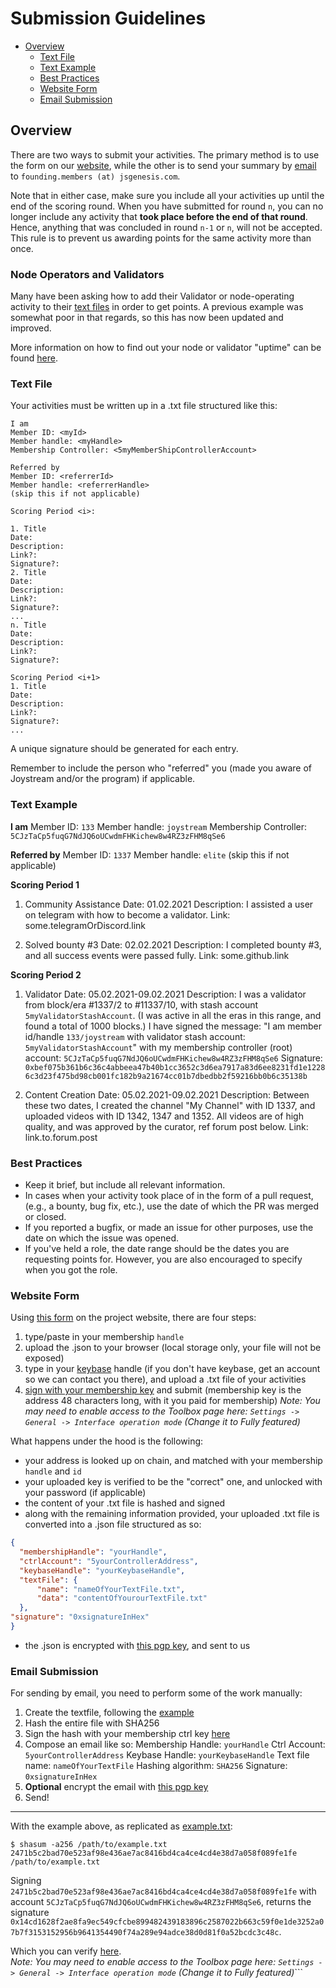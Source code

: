 Submission Guidelines
===

<!-- TOC START min:1 max:3 link:true asterisk:false update:true -->
  - [Overview](#overview)
    - [Text File](#text-file)
    - [Text Example](#text-example)
    - [Best Practices](#best-practices)
    - [Website Form](#website-form)
    - [Email Submission](#email-submission)
<!-- TOC END -->


## Overview
There are two ways to submit your activities. The primary method is to use the form on our [website](#website-form), while the other is to send your summary by [email](#email) to `founding.members (at) jsgenesis.com`.

Note that in either case, make sure you include all your activities up until the end of the scoring round. When you have submitted for round `n`, you can no longer include any activity that **took place before the end of that round**. Hence, anything that was concluded in round `n-1` or `n`, will not be accepted. This rule is to prevent us awarding points for the same activity more than once.


### Node Operators and Validators
Many have been asking how to add their Validator or node-operating activity to their [text files](#text-file) in order to get points. A previous example was somewhat poor in that regards, so this has now been updated and improved.

More information on how to find out your node or validator "uptime" can be found [here](/technical-help/README.md).

### Text File
Your activities must be written up in a .txt file structured like this:

```
I am
Member ID: <myId>
Member handle: <myHandle>
Membership Controller: <5myMemberShipControllerAccount>

Referred by
Member ID: <referrerId>
Member handle: <referrerHandle>
(skip this if not applicable)

Scoring Period <i>:

1. Title
Date:
Description:
Link?:
Signature?:
2. Title
Date:
Description:
Link?:
Signature?:
...
n. Title
Date:
Description:
Link?:
Signature?:

Scoring Period <i+1>
1. Title
Date:
Description:
Link?:
Signature?:
...
```
A unique signature should be generated for each entry.

Remember to include the person who "referred" you (made you aware of Joystream and/or the program) if applicable.

### Text Example
**I am**
Member ID: `133`
Member handle: `joystream`
Membership Controller: `5CJzTaCp5fuqG7NdJQ6oUCwdmFHKichew8w4RZ3zFHM8qSe6`

**Referred by**
Member ID: `1337`
Member handle: `elite`
(skip this if not applicable)

**Scoring Period 1**
1. Community Assistance
Date: 01.02.2021
Description: I assisted a user on telegram with how to become a validator.
Link: some.telegramOrDiscord.link

2. Solved bounty #3
Date: 02.02.2021
Description: I completed bounty #3, and all success events were passed fully.
Link: some.github.link

**Scoring Period 2**
1. Validator
Date: 05.02.2021-09.02.2021
Description: I was a validator from block/era #1337/2 to #11337/10, with stash account `5myValidatorStashAccount`. (I was active in all the eras in this range, and found a total of 1000 blocks.)
I have signed the message: "I am member id/handle `133/joystream` with validator stash account: `5myValidatorStashAccount`" with my membership controller (root) account: `5CJzTaCp5fuqG7NdJQ6oUCwdmFHKichew8w4RZ3zFHM8qSe6`
Signature: `0xbef075b361b6c36c4abbeea47b40b1cc3652c3d6ea7917a83d6ee8231fd1e12286c3d23f475bd98cb001fc182b9a21674cc01b7dbedbb2f59216bb0b6c35138b`

2. Content Creation
Date: 05.02.2021-09.02.2021
Description: Between these two dates, I created the channel "My Channel" with ID 1337, and uploaded videos with ID 1342, 1347 and 1352. All videos are of high quality, and was approved by the curator, ref forum post below.
Link: link.to.forum.post

### Best Practices
- Keep it brief, but include all relevant information.
- In cases when your activity took place of in the form of a pull request, (e.g., a bounty, bug fix, etc.), use the date of which the PR was merged or closed.
- If you reported a bugfix, or made an issue for other purposes, use the date on which the issue was opened.
- If you've held a role, the date range should be the dates you are requesting points for. However, you are also encouraged to specify when you got the role.


### Website Form

Using [this form](https://www.joystream.org/founding-members/form/) on the project website, there are four steps:
1. type/paste in your membership `handle`
2. upload the .json to your browser (local storage only, your file will not be exposed)
3. type in your [keybase](https://keybase.io/) handle (if you don't have keybase, get an account so we can contact you there), and upload a .txt file of your activities
4. [sign with your membership key](https://testnet.joystream.org/#/toolbox/sign) and submit (membership key is the address 48 characters long, with it you paid for membership) 
_Note: You may need to enable access to the Toolbox page here: `Settings -> General -> Interface operation mode` (Change it to Fully featured)_


What happens under the hood is the following:
- your address is looked up on chain, and matched with your membership `handle` and `id`
- your uploaded key is verified to be the "correct" one, and unlocked with your password (if applicable)
- the content of your .txt file is hashed and signed
- along with the remaining information provided, your uploaded .txt file is converted into a .json file structured as so:
```JSON
{
  "membershipHandle": "yourHandle",
  "ctrlAccount": "5yourControllerAddress",
  "keybaseHandle": "yourKeybaseHandle",
  "textFile": {
      "name": "nameOfYourTextFile.txt",
      "data": "contentOfYourourTextFile.txt"
  },
"signature": "0xsignatureInHex"
}
```
- the .json is encrypted with [this pgp key](/data/pubkey.asc), and sent to us


### Email Submission

For sending by email, you need to perform some of the work manually:

1. Create the textfile, following the [example](#text-example)
2. Hash the entire file with SHA256
3. Sign the hash with your membership ctrl key [here](https://testnet.joystream.org/#/toolbox/sign)
4. Compose an email like so:
Membership Handle: `yourHandle`
Ctrl Account: `5yourControllerAddress`
Keybase Handle: `yourKeybaseHandle`
Text file name: `nameOfYourTextFile`
Hashing algorithm: `SHA256`
Signature: `0xsignatureInHex`
5. **Optional** encrypt the email with [this pgp key](/data/pubkey.asc)
6. Send!

---

With the example above, as replicated as [example.txt](/data/example.txt):
```
$ shasum -a256 /path/to/example.txt
2471b5c2bad70e523af98e436ae7ac8416bd4ca4ce4cd4e38d7a058f089fe1fe /path/to/example.txt
```
Signing `2471b5c2bad70e523af98e436ae7ac8416bd4ca4ce4cd4e38d7a058f089fe1fe` with account `5CJzTaCp5fuqG7NdJQ6oUCwdmFHKichew8w4RZ3zFHM8qSe6`, returns the signature `0x14cd1628f2ae8fa9ec549cfcbe899482439183896c2587022b663c59f0e1de3252a07b7f3153152956b9641354490f74a289e94adce38d0d81f0a52bcdc3c48c`.

Which you can verify [here](https://testnet.joystream.org/#/toolbox/verify).  
_Note: You may need to enable access to the Toolbox page here: `Settings -> General -> Interface operation mode` (Change it to Fully featured)_```
